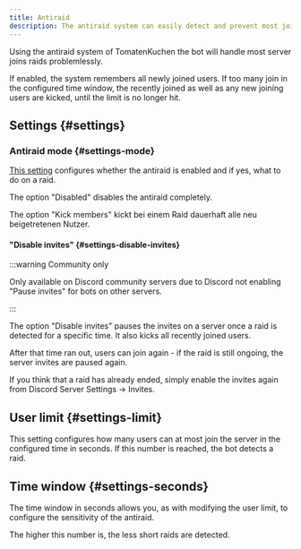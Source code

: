 ```yaml
---
title: Antiraid
description: The antiraid system can easily detect and prevent most join raids.
---
```


Using the antiraid system of TomatenKuchen the bot will handle most server joins raids problemlessly.

If enabled, the system remembers all newly joined users.
If too many join in the configured time window, the recently joined as well as any new joiníng users are kicked, until the limit is no longer hit.

## Settings {#settings}

### Antiraid mode {#settings-mode}

[This setting](https://tomatenkuchen.com/dashboard/settings#antiraidMode) configures whether the antiraid is enabled and if yes, what to do on a raid.

The option "Disabled" disables the antiraid completely.

The option "Kick members" kickt bei einem Raid dauerhaft alle neu beigetretenen Nutzer.

#### "Disable invites" {#settings-disable-invites}

:::warning Community only

Only available on Discord community servers due to Discord not enabling "Pause invites" for bots on other servers.

:::

The option "Disable invites" pauses the invites on a server once a raid is detected for a specific time.
It also kicks all recently joined users.

After that time ran out, users can join again - if the raid is still ongoing, the server invites are paused again.

If you think that a raid has already ended, simply enable the invites again from Discord Server Settings -> Invites.

## User limit {#settings-limit}

This setting configures how many users can at most join the server in the configured time in seconds.
If this number is reached, the bot detects a raid.

## Time window {#settings-seconds}

The time window in seconds allows you, as with modifying the user limit, to configure the sensitivity of the antiraid.

The higher this number is, the less short raids are detected.
